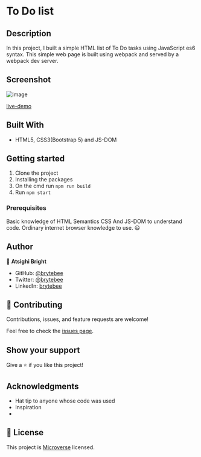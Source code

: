# To Do list

## Description

In this project, I built a simple HTML list of To Do tasks using JavaScript es6 syntax. This simple web page is built using webpack and served by a webpack dev server.

## Screenshot

![image](https://user-images.githubusercontent.com/27709832/139261274-f7fb99bd-e591-458e-8a59-1b0addcc7c78.png)

[live-demo](https://brytebee.github.io/to-Do$/dist/)

## Built With

- HTML5, CSS3(Bootstrap 5) and JS-DOM

## Getting started

1. Clone the project
2. Installing the packages
3. On the cmd run `npm run build`
4. Run `npm start`

### Prerequisites

Basic knowledge of HTML Semantics CSS And JS-DOM to understand code.
Ordinary internet browser knowledge to use. :smiley:

## Author

👤 **Atsighi Bright**

- GitHub: [@brytebee](https://github.com/brytebee)
- Twitter: [@brytebee](https://twitter.com/brytebee)
- LinkedIn: [brytebee](https://www.linkedin.com/in/brytebee/)

## 🤝 Contributing

Contributions, issues, and feature requests are welcome!

Feel free to check the [issues page](https://github.com/brytebee/toDo/issues).

## Show your support

Give a ⭐️ if you like this project!

## Acknowledgments

- Hat tip to anyone whose code was used
- Inspiration
-

## 📝 License

This project is [Microverse](https://www.microverse.org/) licensed.
